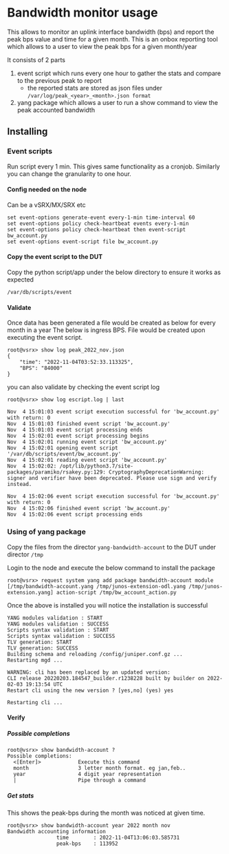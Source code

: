 # Bandwidth monitor usage 
This allows to monitor an uplink interface bandwidth (bps) and report the peak bps value and time for a given month. This is an onbox reporting tool which allows to a user to view the peak bps for a given month/year

It consists of 2 parts
1. event script which runs every one hour to gather the stats and compare to the previous peak to report
    - the reported stats are stored as json files under `/var/log/peak_<year>_<month>.json format`
2. yang package which allows a user to run a show command to view the peak accounted bandwidth

## Installing 

### Event scripts
Run script every 1 min. This gives same functionality as a cronjob. Similarly you can change the granularity to one hour.

#### Config needed on the node
Can be a vSRX/MX/SRX etc 

```
set event-options generate-event every-1-min time-interval 60
set event-options policy check-heartbeat events every-1-min
set event-options policy check-heartbeat then event-script bw_account.py
set event-options event-script file bw_account.py
```

#### Copy the event script to the DUT
Copy the python script/app under the below directory to ensure it works as expected 
```
/var/db/scripts/event
```

#### Validate
Once data has been generated a file would be created as below for every month in a year
The below is ingress BPS. File would be created upon executing the event script. 
```
root@vsrx> show log peak_2022_nov.json
{
    "time": "2022-11-04T03:52:33.113325",
    "BPS": "84000"
}
```

you can also validate by checking the event script log 

```
root@vsrx> show log escript.log | last

Nov  4 15:01:03 event script execution successful for 'bw_account.py' with return: 0
Nov  4 15:01:03 finished event script 'bw_account.py'
Nov  4 15:01:03 event script processing ends
Nov  4 15:02:01 event script processing begins
Nov  4 15:02:01 running event script 'bw_account.py'
Nov  4 15:02:01 opening event script '/var/db/scripts/event/bw_account.py'
Nov  4 15:02:01 reading event script 'bw_account.py'
Nov  4 15:02:02: /opt/lib/python3.7/site-packages/paramiko/rsakey.py:129: CryptographyDeprecationWarning: signer and verifier have been deprecated. Please use sign and verify instead.

Nov  4 15:02:06 event script execution successful for 'bw_account.py' with return: 0
Nov  4 15:02:06 finished event script 'bw_account.py'
Nov  4 15:02:06 event script processing ends
```

### Using of yang package
Copy the files from the director `yang-bandwidth-account` to the DUT under director `/tmp`  

Login to the node and execute the below command to install the package

```
root@vsrx> request system yang add package bandwidth-account module [/tmp/bandwidth-account.yang /tmp/junos-extension-odl.yang /tmp/junos-extension.yang] action-script /tmp/bw_account_action.py
```

Once the above is installed you will notice the installation is successful
```
YANG modules validation : START
YANG modules validation : SUCCESS
Scripts syntax validation : START
Scripts syntax validation : SUCCESS
TLV generation: START
TLV generation: SUCCESS
Building schema and reloading /config/juniper.conf.gz ...
Restarting mgd ...

WARNING: cli has been replaced by an updated version:
CLI release 20220203.184547_builder.r1238228 built by builder on 2022-02-03 19:13:54 UTC
Restart cli using the new version ? [yes,no] (yes) yes

Restarting cli ...
```
#### Verify

##### Possible completions
```
root@vsrx> show bandwidth-account ?
Possible completions:
  <[Enter]>            Execute this command
  month                3 letter month format. eg jan,feb..
  year                 4 digit year representation
  |                    Pipe through a command
```

##### Get stats

This shows the peak-bps during the month was noticed at given time.

```
root@vsrx> show bandwidth-account year 2022 month nov
Bandwidth accounting information
				time		: 2022-11-04T13:06:03.585731
				peak-bps	: 113952
```

